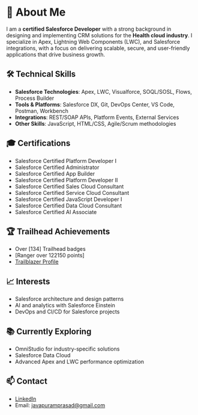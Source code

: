 # 👋 About Me

I am a **certified Salesforce Developer** with a strong background in designing and implementing CRM solutions for the **Health cloud industry**. I specialize in Apex, Lightning Web Components (LWC), and Salesforce integrations, with a focus on delivering scalable, secure, and user-friendly applications that drive business growth.

## 🛠️ Technical Skills

- **Salesforce Technologies**: Apex, LWC, Visualforce, SOQL/SOSL, Flows, Process Builder  
- **Tools & Platforms**: Salesforce DX, Git, DevOps Center, VS Code, Postman, Workbench  
- **Integrations**: REST/SOAP APIs, Platform Events, External Services  
- **Other Skills**: JavaScript, HTML/CSS, Agile/Scrum methodologies

## 🎓 Certifications

- Salesforce Certified Platform Developer I  
- Salesforce Certified Administrator  
- Salesforce Certified App Builder  
- Salesforce Certified Platform Developer II
- Salesforce Certified Sales Cloud Consultant
- Salesforce Certified Service Cloud Consultant
- Salesforce Certified JavaScript Developer I
- Salesforce Certified Data Cloud Consultant
- Salesforce Certified AI Associate

## 🏆 Trailhead Achievements

- Over [134] Trailhead badges  
- [Ranger over 122150 points]  
- [Trailblazer Profile](https://www.salesforce.com/trailblazer/rjavapu)

## 📈 Interests
 
- Salesforce architecture and design patterns  
- AI and analytics with Salesforce Einstein  
- DevOps and CI/CD for Salesforce projects

## 📚 Currently Exploring

- OmniStudio for industry-specific solutions  
- Salesforce Data Cloud  
- Advanced Apex and LWC performance optimization

## 📫 Contact

- [LinkedIn](https://www.linkedin.com/in/ramprasadjavapu)   
- Email: javapuramprasad@gmail.com
